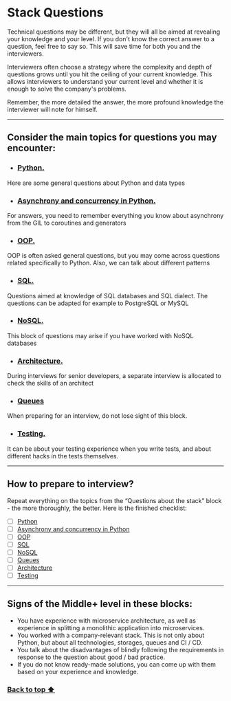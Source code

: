 # Stack Questions
Technical questions may be different, but they will all be aimed at revealing your knowledge and your level. If you don't know the correct answer to a question, feel free to say so. This will save time for both you and the interviewers.

Interviewers often choose a strategy where the complexity and depth of questions grows until you hit the ceiling of your current knowledge. This allows interviewers to understand your current level and whether it is enough to solve the company's problems.

Remember, the more detailed the answer, the more profound knowledge the interviewer will note for himself.

---
## Consider the main topics for questions you may encounter:
- ### [Python.](/Python_General.md) 
Here are some general questions about Python and data types
- ### [Asynchrony and concurrency in Python.](Asynchrony_and_Concurrency_Python.md) 
For answers, you need to remember everything you know about asynchrony from the GIL to coroutines and generators
- ### [OOP.](OOP.md)
OOP is often asked general questions, but you may come across questions related specifically to Python. Also, we can talk about different patterns
- ### [SQL.](SQL.md)
Questions aimed at knowledge of SQL databases and SQL dialect. The questions can be adapted for example to PostgreSQL or MySQL
- ### [NoSQL.](NoSQL.md)
This block of questions may arise if you have worked with NoSQL databases
- ### [Architecture.](Architecture.md)
During interviews for senior developers, a separate interview is allocated to check the skills of an architect
- ### [Queues](Queues.md)
When preparing for an interview, do not lose sight of this block.
- ### [Testing.](Testing.md)
It can be about your testing experience when you write tests, and about different hacks in the tests themselves.

---
## How to prepare to interview?
Repeat everything on the topics from the “Questions about the stack” block - the more thoroughly, the better. Here is the finished checklist:
- [ ] [Python](/Python_General.md)
- [ ] [Asynchrony and concurrency in Python](Asynchrony_and_Concurrency_Python.md) 
- [ ] [OOP](OOP.md)
- [ ] [SQL](SQL.md)
- [ ] [NoSQL](NoSQL.md)
- [ ] [Queues](Queues.md)
- [ ] [Architecture](Architecture.md)
- [ ] [Testing](Testing.md)

---
## Signs of the Middle+ level in these blocks:
- You have experience with microservice architecture, as well as experience in splitting a monolithic application into microservices.
- You worked with a company-relevant stack. This is not only about Python, but about all technologies, storages, queues and CI / CD.
- You talk about the disadvantages of blindly following the requirements in response to the question about good / bad practice.
- If you do not know ready-made solutions, you can come up with them based on your experience and knowledge.
 
### <a href="#top"> Back to top ⬆️</a>
